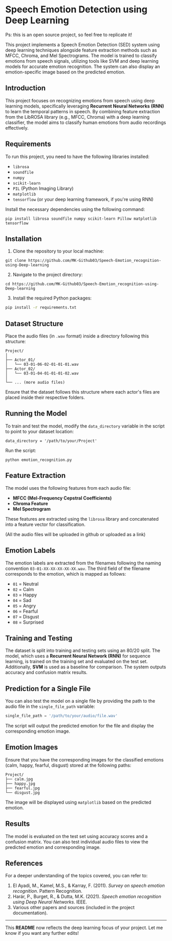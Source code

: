 # Speech Emotion Detection using Deep Learning

Ps: this is an open source project, so feel free to replicate it!

This project implements a Speech Emotion Detection (SED) system using deep learning techniques alongside feature extraction methods such as MFCC, Chroma, and Mel Spectrograms. The model is trained to classify emotions from speech signals, utilizing tools like SVM and deep learning models for accurate emotion recognition. The system can also display an emotion-specific image based on the predicted emotion.


## Introduction

This project focuses on recognizing emotions from speech using deep learning models, specifically leveraging **Recurrent Neural Networks (RNN)** to learn the temporal patterns in speech. By combining feature extraction from the LibROSA library (e.g., MFCC, Chroma) with a deep learning classifier, the model aims to classify human emotions from audio recordings effectively.

## Requirements

To run this project, you need to have the following libraries installed:

- `librosa`
- `soundfile`
- `numpy`
- `scikit-learn`
- `PIL` (Python Imaging Library)
- `matplotlib`
- `tensorflow` (or your deep learning framework, if you're using RNN)

Install the necessary dependencies using the following command:

```
pip install librosa soundfile numpy scikit-learn Pillow matplotlib tensorflow
```

## Installation

1. Clone the repository to your local machine:

```
git clone https://github.com/MK-Github03/Speech-Emotion_recognition-using-Deep-learning
```

2. Navigate to the project directory:

```
cd https://github.com/MK-Github03/Speech-Emotion_recognition-using-Deep-learning
```

3. Install the required Python packages:

```bash
pip install -r requirements.txt
```

## Dataset Structure

Place the audio files (in `.wav` format) inside a directory following this structure:

```
Project/
│
├── Actor_01/
│   └── 03-01-06-02-01-01-01.wav
├── Actor_02/
│   └── 03-01-04-01-01-01-02.wav
│
└── ... (more audio files)
```

Ensure that the dataset follows this structure where each actor's files are placed inside their respective folders.

## Running the Model

To train and test the model, modify the `data_directory` variable in the script to point to your dataset location:

```
data_directory = '/path/to/your/Project'
```

Run the script:

```
python emotion_recognition.py
```

## Feature Extraction

The model uses the following features from each audio file:
- **MFCC (Mel-Frequency Cepstral Coefficients)**
- **Chroma Feature**
- **Mel Spectrogram**

These features are extracted using the `librosa` library and concatenated into a feature vector for classification.

(All the audio files will be uploaded in github or uploaded as a link)

## Emotion Labels

The emotion labels are extracted from the filenames following the naming convention `03-01-XX-XX-XX-XX-XX.wav`. The third field of the filename corresponds to the emotion, which is mapped as follows:
- `01` = Neutral
- `02` = Calm
- `03` = Happy
- `04` = Sad
- `05` = Angry
- `06` = Fearful
- `07` = Disgust
- `08` = Surprised

## Training and Testing

The dataset is split into training and testing sets using an 80/20 split. The model, which uses a **Recurrent Neural Network (RNN)** for sequence learning, is trained on the training set and evaluated on the test set. Additionally, **SVM** is used as a baseline for comparison. The system outputs accuracy and confusion matrix results.

## Prediction for a Single File

You can also test the model on a single file by providing the path to the audio file in the `single_file_path` variable:

```python
single_file_path = '/path/to/your/audio/file.wav'
```

The script will output the predicted emotion for the file and display the corresponding emotion image.

## Emotion Images

Ensure that you have the corresponding images for the classified emotions (calm, happy, fearful, disgust) stored at the following paths:

```plaintext
Project/
├── calm.jpg
├── happy.jpg
├── fearful.jpg
└── disgust.jpg
```

The image will be displayed using `matplotlib` based on the predicted emotion.

## Results

The model is evaluated on the test set using accuracy scores and a confusion matrix. You can also test individual audio files to view the predicted emotion and corresponding image.

## References

For a deeper understanding of the topics covered, you can refer to:

1. El Ayadi, M., Kamel, M.S., & Karray, F. (2011). *Survey on speech emotion recognition*. Pattern Recognition.
2. Harár, P., Burget, R., & Dutta, M.K. (2021). *Speech emotion recognition using Deep Neural Networks*. IEEE.
3. Various other papers and sources (included in the project documentation).

---

This **README** now reflects the deep learning focus of your project. Let me know if you want any further edits!
